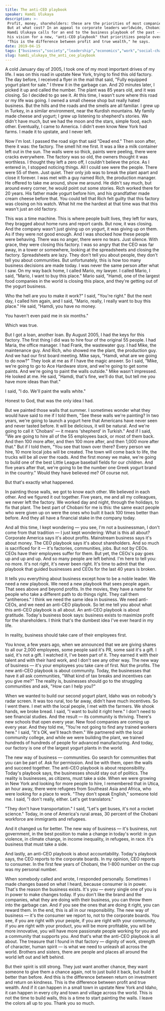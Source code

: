 ```yaml
---
title: The anti-CEO playbook
speaker: Hamdi Ulukaya
description: >-
 Profit, money, shareholders: these are the priorities of most companies today.
 But at what cost? In an appeal to corporate leaders worldwide, Chobani founder
 Hamdi Ulukaya calls for an end to the business playbook of the past -- and shares
 his vision for a new, "anti-CEO playbook" that prioritizes people over profits.
 "This is the difference between profit and true wealth," he says.
date: 2019-04-15
tags: ["business","society","leadership","economics","work","social-change"]
slug: hamdi_ulukaya_the_anti_ceo_playbook
---
```


A cold January day of 2005, I took one of my most important drives of my life. I was on
this road in upstate New York, trying to find this old factory. The day before, I received
a flyer in the mail that said, "Fully equipped yogurt plant for sale." I threw it in the
garbage can. And 20 minutes later, I picked it up and called the number. The plant was 85
years old, and it was closing. So I decided to go see it. At this time, I wasn't sure where
this road or my life was going. I owned a small cheese shop but really hated business. But
the hills and the roads and the smells are all familiar. I grew up in Turkey, in a similar
environment, near the Kurdish mountains. My family made cheese and yogurt; I grew up
listening to shepherd's stories. We didn't have much, but we had the moon and the stars,
simple food, each other. Eventually, I came to America. I didn't even know New York had
farms. I made it to upstate, and I never left.

Now I'm lost. I passed the road sign that said "Dead end." Then soon after, there it was:
the factory. The smell hit me first. It was a like a milk container left out in the sun.
The walls were so thick, paints were peeling, there were cracks everywhere. The factory
was so old, the owners thought it was worthless. I thought they left a zero off, I
couldn't believe the price. As I entered in, I stopped noticing things. All I could see
were the people. There were 55 of them. Just quiet. Their only job was to break the plant
apart and close it forever. I was met with a guy named Rich, the production manager. He
offered to take me around, show me around. He didn't say much, but around every corner, he
would point out some stories. Rich worked there for 20 years. His father made yogurt
before him, and his grandfather made cream cheese before that. You could tell that Rich
felt guilty that this factory was closing on his watch. What hit me the hardest at that
time was that this wasn't just an old factory.

This was a time machine. This is where people built lives, they left for wars, they
bragged about home runs and report cards. But now, it was closing. And the company wasn't
just giving up on yogurt, it was giving up on them. As if they were not good enough. And I
was shocked how these people were behaving. There was no anger, there were no tears. Just
silence. With grace, they were closing this factory. I was so angry that the CEO was far
away, in a tower or somewhere, looking at the spreadsheets and closing the factory.
Spreadsheets are lazy. They don't tell you about people, they don't tell you about
communities. But unfortunately, this is how too many business decisions are made today. I
was never the same person after what I saw. On my way back home, I called Mario, my
lawyer. I called Mario, I said, "Mario, I want to buy this place." Mario said, "Hamdi, one
of the largest food companies in the world is closing this place, and they're getting out
of the yogurt business.

Who the hell are you to make it work?" I said, "You're right." But the next day, I called
him again, and I said, "Mario, really, I really want to buy this place." He said, "Hamdi,
you have no money.

You haven't even paid me in six months."

Which was true.

But I got a loan, another loan. By August 2005, I had the keys for this factory. The first
thing I did was to hire four of the original 55 people. I had Maria, the office manager. I
had Frank, the wastewater guy. I had Mike, the maintenance guy. And Rich, who showed me
the plant, the production guy. And we had our first board meeting. Mike says, "Hamdi, what
are we going to do now?" They look at me as if I have the magic answer. So I said, "Mike,
we're going to go to Ace Hardware store, and we're going to get some paints. And we're
going to paint the walls outside." Mike wasn't impressed. He looked at me. He said,
"Hamdi, that's fine, we’ll do that, but tell me you have more ideas than
that."

I said, "I do. We'll paint the walls white."

Honest to God, that was the only idea I had.

But we painted those walls that summer. I sometimes wonder what they would have said to me
if I told them, "See these walls we're painting? In two years, we're going to launch a
yogurt here that Americans have never seen and never tasted before. It will be delicious,
it will be natural. And we're going to call it 'Chobani' — it means 'shepherd' in
Turkish." And if I said, "We are going to hire all of the 55 employees back, or most of
them back. And then 100 more after, and then 100 more after, and then 1,000 more after
that." But if I told them, "You see that town over there? Every person we hire, 10 more
local jobs will be created. The town will come back to life, the trucks will be all over
the roads. And the first money we make, we're going to build one of the best Little League
baseball fields for our children. And five years after that, we're going to be the number
one Greek yogurt brand in the country." Would they have believed me? Of course
not.

But that's exactly what happened.

In painting those walls, we got to know each other. We believed in each other. And we
figured it out together. Five years, me and all my colleagues, we never left the factory.
We worked day and night, through the holidays, to fix that plant. The best part of Chobani
for me is this: the same exact people who were given up on were the ones who built it back
100 times better than before. And they all have a financial stake in the company
today.

And all this time, I kept wondering — you see, I'm not a businessman, I don't come from
that tradition — I just kept wondering: What is this all about? Corporate America says
it's about profits. Mainstream business says it's about money. The CEO playbook says it's
about shareholders. And so much is sacrificed for it — it's factories, communities, jobs.
But not by CEOs. CEOs have their employees suffer for them. But yet, the CEOs's pay goes
up and up and up. And so many people are left behind. I'm here to tell you: no more. It's
not right, it's never been right. It's time to admit that the playbook that guided
businesses and CEOs for the last 40 years is broken.

It tells you everything about business except how to be a noble leader. We need a new
playbook. We need a new playbook that sees people again. That sees above and beyond
profits. In the movies, they have a name for people who take a different path to do things
right. They call them "antiheroes." I think we need the same idea in business. We need
anti-CEOs, and we need an anti-CEO playbook. So let me tell you about what this anti-CEO
playbook is all about. An anti-CEO playbook is about gratitude. Today's business book
says: business exists to maximize profit for the shareholders. I think that's the dumbest
idea I've ever heard in my life.

In reality, business should take care of their employees first.

You know, a few years ago, when we announced that we are giving shares to all our 2,000
employees, some people said it's PR, some said it's a gift. I said, it's not a gift. I
watched it, I've been part of it. They earned it with their talent and with their hard
work, and I don't see any other way. The new way of business — it's your employees you
take care of first. Not the profits. The new anti-CEO playbook is about community. Today,
the businesses that have it all ask communities, "What kind of tax breaks and incentives
can you give me?" The reality is, businesses should go to the struggling communities and
ask, "How can I help you?"

When we wanted to build our second yogurt plant, Idaho was on nobody's radar screen. It
was too rural, too far away, didn't have much incentives. So I went there. I met with the
local people, I met with the farmers. We shook hands, we broke bread. I said, "I want to
build it right here." I don't need to see financial studies. And the result — its
community is thriving. There's new schools that open every year. New food companies are
coming up every year. And they told me, "You're not going to find any trained workers
here." I said, "It's OK, we'll teach them." We partnered with the local community college,
and while we were building the plant, we trained hundreds of hundreds of people for
advanced manufacturing. And today, our factory is one of the largest yogurt plants in the
world.

The new way of business — communities. Go search for communities that you can be part of.
Ask for permission. And be with them, open the walls and succeed together. The anti-CEO
playbook is about responsibility. Today's playbook says, the businesses should stay out of
politics. The reality is businesses, as citizens, must take a side. When we were growing
in New York and looking for more people to hire, I remembered that in Utica, an hour away,
there were refugees from Southeast Asia and Africa, who were looking for a place to work.
"They don't speak English," someone told me. I said, "I don't really, either. Let's get
translators."

"They don't have transportation." I said, "Let's get buses, it's not a rocket science."
Today, in one of America's rural areas, 30 percent of the Chobani workforce are immigrants
and refugees.

And it changed us for better. The new way of business — it's business, not government, in
the best position to make a change in today's world: in gun violence, in climate change,
in income inequality, in refugees, in race. It's business that must take a
side.

And lastly, an anti-CEO playbook is about accountability. Today's playbook says, the CEO
reports to the corporate boards. In my opinion, CEO reports to consumer. In the first few
years of Chobani, the 1-800 number on the cup was my personal number.

When somebody called and wrote, I responded personally. Sometimes I made changes based on
what I heard, because consumer is in power. That's the reason the business exists. It's
you — every single one of you is in power to make changes today. If you don't like the
brand and the companies, what they are doing with their business, you can throw them into
the garbage can. And if you see the ones that are doing it right, you can reward them. In
the end, this is all in our responsibility. The new way of business — it's the consumer we
report to, not to the corporate boards. You see, if you are right with your people, if you
are right with your community, if you are right with your product, you will be more
profitable, you will be more innovative, you will have more passionate people working for
you and a community that supports you. And that's what the anti-CEO playbook is all
about. The treasure that I found in that factory — dignity of work, strength of character,
human spirit — is what we need to unleash all across the world. Brothers and sisters, there
are people and places all around the world left out and left behind.

But their spirit is still strong. They just want another chance, they want someone to give
them a chance again, not to just build it back, but build it better than before. And this
is the difference between return on investment and return on kindness. This is the
difference between profit and true wealth. And if it can happen in a small town in upstate
New York and Idaho, it can happen in every city and town and village across the world. This
is not the time to build walls, this is a time to start painting the walls. I leave the
colors all up to you. Thank you so much.

<!--
ad_duration=3.33
comment_count=60
event="TED2019"
external_start_time=0
has_talk_citation=0
intro_duration=11.82
is_subtitle_required="False"
is_talk_featured="True"
language="en"
language_swap="False"
native_language="en"
number_of_related_talks=6
number_of_speakers=1
number_of_subtitled_videos=17
number_of_tags=6
number_of_talk_download_languages=17
number_of_talk_more_resources=0
number_of_talk_recommendations=1
number_of_talks_take_actions=1
post_ad_duration=0.83
published_timestamp="2019-05-22 14:53:25"
recording_date="2019-04-15"
speaker_description="Yogurt maker, humanitarian"
speaker_is_published=1
speaker_name="Hamdi Ulukaya"
talk_more_resources=[]
talk_name="The anti-CEO playbook"
talk_recommendations_blurb="More resources curated by Hamdi Ulukaya"
talks_tags=["business","society","leadership","economics","work","social-change"]
url_audio="https://download.ted.com/talks/HamdiUlukaya_2019.mp3?apikey=acme-roadrunner"
url_photo_speaker="https://pe.tedcdn.com/images/ted/c207d7ef791ed9c5746b0a475fb164de94626530_254x191.jpg"
url_photo_talk="https://s3.amazonaws.com/talkstar-photos/uploads/d18ecff0-4a73-43dd-93ab-b51687aeeb7f/HamdiUlukaya_2019-embed.jpg"
url_webpage="https://www.ted.com/talks/hamdi_ulukaya_the_anti_ceo_playbook"
video_type_name="TED Stage Talk"
-->